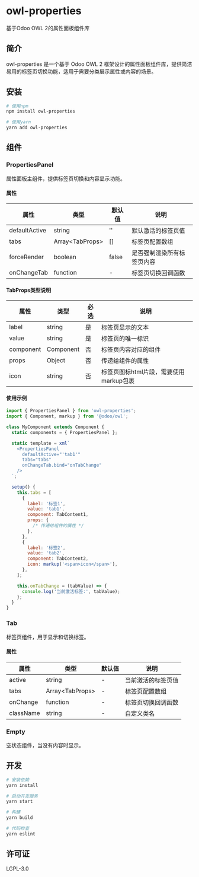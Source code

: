 # owl-properties

基于Odoo OWL 2的属性面板组件库

## 简介

owl-properties 是一个基于 Odoo OWL 2 框架设计的属性面板组件库，提供简洁易用的标签页切换功能，适用于需要分类展示属性或内容的场景。

## 安装

```bash
# 使用npm
npm install owl-properties

# 使用yarn
yarn add owl-properties
```

## 组件

### PropertiesPanel

属性面板主组件，提供标签页切换和内容显示功能。

#### 属性

| 属性          | 类型                  | 默认值 | 说明                       |
| ------------- | --------------------- | ------ | -------------------------- |
| defaultActive | string                | ''     | 默认激活的标签页值         |
| tabs          | Array&lt;TabProps&gt; | []     | 标签页配置数组             |
| forceRender   | boolean               | false  | 是否强制渲染所有标签页内容 |
| onChangeTab   | function              | -      | 标签页切换回调函数         |

#### TabProps类型说明

| 属性      | 类型      | 必选 | 说明                                   |
| --------- | --------- | ---- | -------------------------------------- |
| label     | string    | 是   | 标签页显示的文本                       |
| value     | string    | 是   | 标签页的唯一标识                       |
| component | Component | 否   | 标签页内容对应的组件                   |
| props     | Object    | 否   | 传递给组件的属性                       |
| icon      | string    | 否   | 标签页图标html片段，需要使用markup包裹 |

#### 使用示例

```javascript
import { PropertiesPanel } from 'owl-properties';
import { Component, markup } from '@odoo/owl';

class MyComponent extends Component {
  static components = { PropertiesPanel };

  static template = xml`
    <PropertiesPanel 
      defaultActive="'tab1'" 
      tabs="tabs" 
      onChangeTab.bind="onTabChange"
    />
  `;

  setup() {
    this.tabs = [
      {
        label: '标签1',
        value: 'tab1',
        component: TabContent1,
        props: {
          /* 传递给组件的属性 */
        },
      },
      {
        label: '标签2',
        value: 'tab2',
        component: TabContent2,
        icon: markup('<span>icon</span>'),
      },
    ];

    this.onTabChange = (tabValue) => {
      console.log('当前激活标签:', tabValue);
    };
  }
}
```

### Tab

标签页组件，用于显示和切换标签。

#### 属性

| 属性      | 类型                  | 默认值 | 说明               |
| --------- | --------------------- | ------ | ------------------ |
| active    | string                | -      | 当前激活的标签页值 |
| tabs      | Array&lt;TabProps&gt; | -      | 标签页配置数组     |
| onChange  | function              | -      | 标签页切换回调函数 |
| className | string                | -      | 自定义类名         |

### Empty

空状态组件，当没有内容时显示。

## 开发

```bash
# 安装依赖
yarn install

# 启动开发服务
yarn start

# 构建
yarn build

# 代码检查
yarn eslint
```

## 许可证

LGPL-3.0
